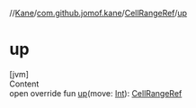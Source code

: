 //[Kane](../../index.md)/[com.github.jomof.kane](../index.md)/[CellRangeRef](index.md)/[up](up.md)



# up  
[jvm]  
Content  
open override fun [up](up.md)(move: [Int](https://kotlinlang.org/api/latest/jvm/stdlib/kotlin/-int/index.html)): [CellRangeRef](index.md)  



